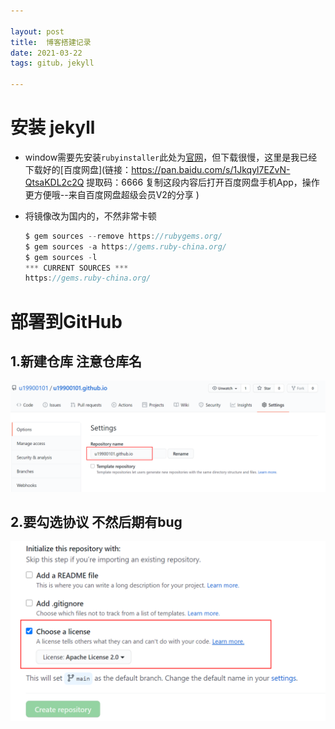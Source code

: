 ```yaml
---

layout: post 
title:  博客搭建记录
date: 2021-03-22 
tags: gitub，jekyll

---
```


# 安装 jekyll

- window需要先安装`rubyinstaller`此处为[官网](https://rubyinstaller.org/downloads/)，但下载很慢，这里是我已经下载好的[百度网盘](链接：https://pan.baidu.com/s/1Jkqyl7EZvN-QtsaKDL2c2Q 
  提取码：6666 
  复制这段内容后打开百度网盘手机App，操作更方便哦--来自百度网盘超级会员V2的分享 )

- 将镜像改为国内的，不然非常卡顿

  ```java
  $ gem sources --remove https://rubygems.org/
  $ gem sources -a https://gems.ruby-china.org/
  $ gem sources -l
  *** CURRENT SOURCES ***
  https://gems.ruby-china.org/
  ```

# 部署到GitHub

##  1.新建仓库 注意仓库名

![仓库的命名](../blogimg/2021-03/1616371912(1).jpg)



## 2.要勾选协议 不然后期有bug

![](../blogimg/2021-03/snipaste_20210322_083127.png)
